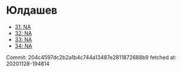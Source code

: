 # Юлдашев
- [31: NA](31.md)
- [32: NA](32.md)
- [33: NA](33.md)
- [34: NA](34.md)

Commit: 204c4597dc2b2a1b4c744a13487e2811872688b9
 fetched at: 20201128-194814
